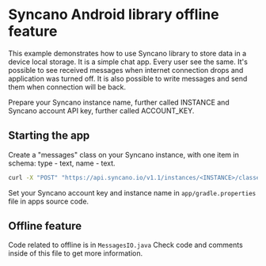 Syncano Android library offline feature
=======================================

This example demonstrates how to use Syncano library to store data in a device local storage.
It is a simple chat app. Every user see the same. It's possible to see received messages when internet connection drops and application was turned off. It is also possible to write messages and send them when connection will be back.

Prepare your Syncano instance name, further called INSTANCE and Syncano account API key, further called ACCOUNT_KEY.

Starting the app
----------------
Create a "messages" class on your Syncano instance, with one item in schema: type - text, name - text.
```bash
curl -X "POST" "https://api.syncano.io/v1.1/instances/<INSTANCE>/classes/" -H "X-API-KEY: <ACCOUNT_KEY>" -H "Content-Type: application/json" -d '{"name":"messages","schema":[{"type":"text","name":"text"}]}'
```

Set your Syncano account key and instance name in `app/gradle.properties` file in apps source code.

Offline feature
---------------
Code related to offline is in `MessagesIO.java`
Check code and comments inside of this file to get more information.